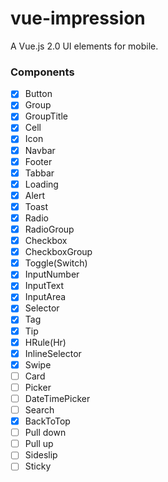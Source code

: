 # vue-impression
A Vue.js 2.0 UI elements for mobile.

### Components

 - [x] Button
 - [x] Group
 - [x] GroupTitle
 - [x] Cell
 - [x] Icon
 - [x] Navbar
 - [x] Footer
 - [x] Tabbar
 - [x] Loading
 - [x] Alert
 - [x] Toast
 - [x] Radio
 - [x] RadioGroup
 - [x] Checkbox
 - [x] CheckboxGroup
 - [x] Toggle(Switch)
 - [x] InputNumber
 - [x] InputText
 - [x] InputArea
 - [x] Selector
 - [x] Tag
 - [x] Tip
 - [x] HRule(Hr)
 - [x] InlineSelector
 - [x] Swipe
 - [ ] Card
 - [ ] Picker
 - [ ] DateTimePicker
 - [ ] Search
 - [x] BackToTop
 - [ ] Pull down
 - [ ] Pull up
 - [ ] Sideslip
 - [ ] Sticky
